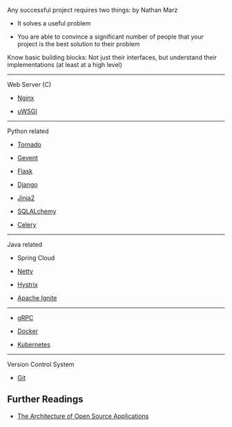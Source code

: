 Any successful project requires two things: by Nathan Marz

* It solves a useful problem

* You are able to convince a significant number of people that your project is the best solution to their problem


<div class="alert alert-warn">
Know basic building blocks: Not just their interfaces, but understand their implementations (at least at a high level)
</div>

- - -

Web Server (C)

* [Nginx](nginx/intro.md)

* [uWSGI](uWSGI.md)


- - -

Python related

* [Tornado](tornado.md)

* [Gevent](gevent.md)

* [Flask](flask.md)

* [Django](django.md)

* [Jinja2](jinja.md)

* [SQLALchemy](sqlalchemy.md)

* [Celery](celery.md)

- - -

Java related

* Spring Cloud

* [Netty](netty.md)

* [Hystrix](hystrix.md)

* [Apache Ignite](ignite.md)

- - -

* [gRPC](gRPC.md)

* [Docker](docker.md)

* [Kubernetes](kubernetes.md)

- - -

Version Control System

* [Git](git.md)


## Further Readings

* [The Architecture of Open Source Applications](http://aosabook.org/en/index.html)
